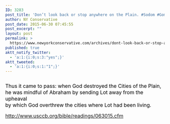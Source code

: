 ```yaml
---
ID: 3283
post_title: 'Don’t look back or stop anywhere on the Plain. #Sodom #Gomorrah'
author: NY Conservative
post_date: 2015-06-30 07:45:55
post_excerpt: ""
layout: post
permalink: >
  https://www.newyorkconservative.com/archives/dont-look-back-or-stop-anywhere-on-the-plain-sodom-gomorrah/
published: true
aktt_notify_twitter:
  - 'a:1:{i:0;s:3:"yes";}'
aktt_tweeted:
  - 'a:1:{i:0;s:1:"1";}'
---
```

<p><img src="http://www.newyorkconservative.com/wp-content/uploads/2015/06/063015_1145_Dontlookbac1.jpg" alt="" />
	</p><p><span style="color:black;font-size:12pt">Thus it came to pass: when God destroyed the Cities of the Plain,<br />he was mindful of Abraham by sending Lot away from the upheaval<br />by which God overthrew the cities where Lot had been living.
</span></p><p><a href="http://www.usccb.org/bible/readings/063015.cfm"><span style="font-size:12pt">http://www.usccb.org/bible/readings/063015.cfm</span></a><span style="font-size:12pt">
		</span></p><p><span style="font-size:12pt">
		</span> </p>